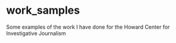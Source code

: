 # work_samples
Some examples of the work I have done for the Howard Center for Investigative Journalism
